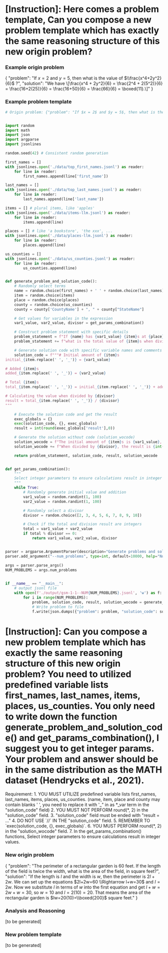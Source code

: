# [Instruction]: Here comes a problem template, Can you compose a new problem template which has exactly the same reasoning structure of this new origin problem?

### Example origin problem 
{
    "problem": "If $x = 2$ and $y = 5$, then what is the value of $\\frac{x^4+2y^2}{6}$ ?", 
    "solution": "We have  \\[\\frac{x^4 + 2y^2}{6} = \\frac{2^4 + 2(5^2)}{6} = \\frac{16+2(25)}{6} = \\frac{16+50}{6} = \\frac{66}{6} = \\boxed{11}.\\]"
}

### Example problem template
```python
# Origin problem: {"problem": "If $x = 2$ and $y = 5$, then what is the value of $\\frac{x^4+2y^2}{6}$ ?", "solution": "We have  \\[\\frac{x^4 + 2y^2}{6} = \\frac{2^4 + 2(5^2)}{6} = \\frac{16+2(25)}{6} = \\frac{16+50}{6} = \\frac{66}{6} = \\boxed{11}.\\]"}


import random
import math
import json
import argparse
import jsonlines

random.seed(42) # Consistent random generation

first_names = []
with jsonlines.open('./data/top_first_names.jsonl') as reader:
    for line in reader:
        first_names.append(line['first_name'])

last_names = []
with jsonlines.open('./data/top_last_names.jsonl') as reader:
    for line in reader:
        last_names.append(line['last_name'])

items = [] # plural items, like 'apples'
with jsonlines.open('./data/items-llm.jsonl') as reader:
    for line in reader:
        items.append(line)

places = [] # like 'a bookstore', 'the xxx', ...
with jsonlines.open('./data/places-llm.jsonl') as reader:
    for line in reader:
        places.append(line)

us_counties = []
with jsonlines.open('./data/us_counties.jsonl') as reader:
    for line in reader:
        us_counties.append(line)


def generate_problem_and_solution_code():
    # Randomly select terms
    name = random.choice(first_names) + ' ' + random.choice(last_names)
    item = random.choice(items)
    place = random.choice(places)
    county = random.choice(us_counties)
    county = county['CountyName'] + ", " + county["StateName"]

    # Get values for variables in the expression
    var1_value, var2_value, divisor = get_params_combination()

    # Construct problem statement with specific details
    problem_statement = f"If {name} has {var1_value} {item}s at {place} in {county}, and {var2_value} more are added, "
    problem_statement += f"what is the total value of {item}s when divided by {divisor}?"

    # Generate solution code with specific variable names and comments
    solution_code = f"""# Initial amount of {item}s
initial_{item.replace(' ', '_')} = {var1_value}

# Added {item}s
added_{item.replace(' ', '_')} = {var2_value}

# Total {item}s
total_{item.replace(' ', '_')} = initial_{item.replace(' ', '_')} + added_{item.replace(' ', '_')}

# Calculating the value when divided by {divisor}
result = total_{item.replace(' ', '_')} / {divisor}
"""

    # Execute the solution code and get the result
    exec_globals = {}
    exec(solution_code, {}, exec_globals)
    result = int(round(exec_globals['result'],0))

    # Generate the solution without code (solution_wocode)
    solution_wocode = f"The initial amount of {item}s is {var1_value}, and {var2_value} more are added, making a total of {var1_value} + {var2_value} = {var1_value + var2_value}. "
    solution_wocode += f"When divided by {divisor}, the result is {int(round(result, 0))}."

    return problem_statement, solution_code, result, solution_wocode


def get_params_combination():
    """
    Select integer parameters to ensure calculations result in integer values.
    """
    while True:
        # Randomly generate initial value and addition
        var1_value = random.randint(1, 100)
        var2_value = random.randint(1, 100)

        # Randomly select a divisor
        divisor = random.choice([2, 3, 4, 5, 6, 7, 8, 9, 10])

        # Check if the total and division result are integers
        total = var1_value + var2_value
        if total % divisor == 0:
            return var1_value, var2_value, divisor


parser = argparse.ArgumentParser(description="Generate problems and solutions.")
parser.add_argument("--num_problems", type=int, default=10000, help="Number of problems to generate")

args = parser.parse_args()
NUM_PROBLEMS = args.num_problems

        
if __name__ == "__main__":
    # output jsonl file
    with open(f'./output/gsm-1-1--NUM{NUM_PROBLEMS}.jsonl', 'w') as f:
        for i in range(NUM_PROBLEMS):
            problem, solution_code, result, solution_wocode = generate_problem_and_solution_code()
            # Write problem to file
            f.write(json.dumps({"problem": problem, "solution_code": solution_code, "solution_wocode": solution_wocode, "result": str(result), "idx": i}) + '\n')
```

# [Instruction]: Can you compose a new problem template which has exactly the same reasoning structure of this new origin problem? You need to utilized predefined variable lists first_names, last_names, items, places, us_counties. **You only need to write down the function generate_problem_and_solution_code() and get_params_combination()**, I suggest you to get integer params. Your problem and answer should be in the same distribution as the MATH dataset (Hendrycks et al., 2021).

<system>
Requirement:
1. YOU MUST UTILIZE predefined variable lists first_names, last_names, items, places, us_counties. (name, item, place and county may contain blanks ' ', you need to replace it with '_" in as *_var term in the "solution_code" field)
2. YOU MUST NOT PERFORM round(*, 2) in the "solution_code" field.
3. "solution_code" field must be ended with "result = ..."
4. DO NOT USE `//` IN THE "solution_code" field.
5. REMEMBER TO `exec(solution_code, {}, exec_globals)`.
6. YOU MUST PERFORM round(*, 2) in the "solution_wocode" field.
7. In the get_params_combination() functions, Select integer parameters to ensure calculations result in integer values.
</system>

### New origin problem 
{
    "problem": "The perimeter of a rectangular garden is 60 feet. If the length of the field is twice the width, what is the area of the field, in square feet?", 
    "solution": "If the length is $l$ and the width is $w$, then the perimeter is $2l+2w$. We can set up the equations $2l+2w=60 \\Rightarrow l+w=30$ and $l=2w$. Now we substitute $l$ in terms of $w$ into the first equation and get $l+w=2w+w=30$, so $w=10$ and $l=2(10)=20$. That means the area of the rectangular garden is $lw=20(10)=\\boxed{200}$ square feet."
}

### Analysis and Reasoning

[to be generated]

### New problem template

[to be generated]
